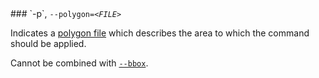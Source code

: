 
<a name="option-polygon">
### `-p`, <code>--polygon=<em>&lt;FILE&gt;</em></code>

Indicates a [polygon file](https://wiki.openstreetmap.org/wiki/Osmosis/Polygon_Filter_File_Format) which describes the area to which the command should be applied.

Cannot be combined with [`--bbox`](#option-bbox). 